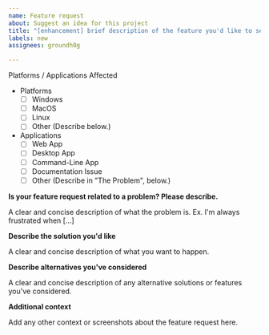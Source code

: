 ```yaml
---
name: Feature request
about: Suggest an idea for this project
title: "[enhancement] brief description of the feature you'd like to see"
labels: new
assignees: groundh0g

---
```


Platforms / Applications Affected

- Platforms
  - [ ] Windows
  - [ ] MacOS
  - [ ] Linux
  - [ ] Other (Describe below.)

- Applications
  - [ ] Web App
  - [ ] Desktop App
  - [ ] Command-Line App
  - [ ] Documentation Issue
  - [ ] Other (Describe in "The Problem", below.)

**Is your feature request related to a problem? Please describe.**

A clear and concise description of what the problem is. Ex. I'm always frustrated when [...]

**Describe the solution you'd like**

A clear and concise description of what you want to happen.

**Describe alternatives you've considered**

A clear and concise description of any alternative solutions or features you've considered.

**Additional context**

Add any other context or screenshots about the feature request here.
